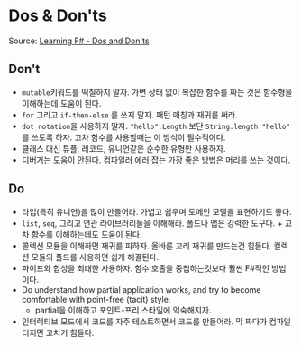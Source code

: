 # Dos & Don'ts

Source: [Learning F# - Dos and Don'ts](https://fsharpforfunandprofit.com/learning-fsharp/#dos-and-donts)

## Don't

* `mutable`키워드를 떡칠하지 말자. 가변 상태 없이 복잡한 함수를 짜는 것은 함수형을 이해하는데 도움이 된다.
* `for` 그리고 `if-then-else` 를 쓰지 말자. 패턴 매칭과 재귀를 써라.
* `dot notation`을 사용하지 말자. `"hello".Length` 보단 `String.length "hello"` 를 쓰도록 하자. 고차 함수를 사용할때는 이 방식이 필수적이다.
* 클래스 대신 튜플, 레코드, 유니언같은 순수한 유형만 사용하자. 
* 디버거는 도움이 안된다. 컴파일러 에러 잡는 가장 좋은 방법은 머리를 쓰는 것이다.

## Do

* 타입(특히 유니언)을 많이 만들어라. 가볍고 쉽우며 도메인 모델을 표현하기도 좋다.
* `list`,  `seq`, 그리고 연관 라이브러리들을 이해해라. 폴드나 맵은 강력한 도구다. + 고차 함수를 이해하는데도 도움이 된다.
* 콜렉션 모듈을 이해하면 재귀를 피하자. 올바른 꼬리 재귀를 만드는건 힘들다. 컬렉션 모듈의 폴드를 사용하면 쉽개 해결된다.
* 파이프와 합성을 최대한 사용하자. 함수 호출을 중첩하는것보다 훨씬 F#적인 방법이다.
* Do understand how partial application works, and try to become comfortable with point-free (tacit) style.
    * partial을 이해하고 포인트-프리 스타일에 익숙해지자. 
* 인터렉티브 모드에서 코드를 자주 테스트하면서 코드를 만들어라. 막 짜다가 컴파일 터지면 고치기 힘들다.